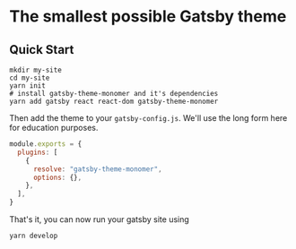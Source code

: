 # The smallest possible Gatsby theme

## Quick Start

```shell
mkdir my-site
cd my-site
yarn init
# install gatsby-theme-monomer and it's dependencies
yarn add gatsby react react-dom gatsby-theme-monomer
```

Then add the theme to your `gatsby-config.js`. We'll use the long form
here for education purposes.

```javascript
module.exports = {
  plugins: [
    {
      resolve: "gatsby-theme-monomer",
      options: {},
    },
  ],
}
```

That's it, you can now run your gatsby site using

```shell
yarn develop
```
